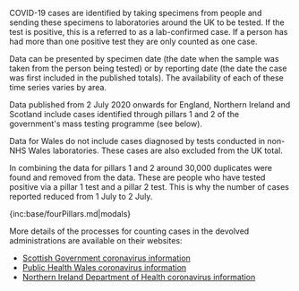 COVID-19 cases are identified by taking specimens from people and sending these specimens to laboratories around the UK to be tested. If the test is positive, this is a referred to as a lab-confirmed case.  If a person has had more than one positive test they are only counted as one case.

Data can be presented by specimen date (the date when the sample was taken from the person being tested) or by reporting date (the date the case was first included in the published totals).  The availability of each of these time series varies by area.

Data published from 2 July 2020 onwards for England, Northern Ireland and Scotland include cases identified through pillars 1 and 2 of the government's mass testing programme (see below).

Data for Wales do not include cases diagnosed by tests conducted in non-NHS Wales laboratories. These cases are also excluded from the UK total.

In combining the data for pillars 1 and 2 around 30,000 duplicates were found and removed from the data.  These are people who have tested positive via a pillar 1 test and a pillar 2 test.  This is why the number of cases reported reduced from 1 July to 2 July.

{inc:base/fourPillars.md|modals}

More details of the processes for counting cases in the devolved administrations are available on their websites:

* [Scottish Government coronavirus information](https://www.gov.scot/coronavirus-covid-19/)
* [Public Health Wales coronavirus information](https://covid19-phwstatement.nhs.wales/)
* [Northern Ireland Department of Health coronavirus information](https://www.health-ni.gov.uk/news/)
